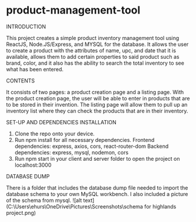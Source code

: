 # product-management-tool

INTRODUCTION

This project creates a simple product inventory management tool using ReactJS, Node.JS/Express, and MYSQL for the database.
It allows the user to create a product with the attributes of name, upc, and date that it is available, allows them
to add certain properties to said product such as brand, color, and it also has the ability to search the total inventory to see
what has been entered.

CONTENTS

It consists of two pages: a product creation page and a listing page. With the product creation page, the user will be able
to enter in products that are to be stored in their invention. The listing page will allow them to pull up an inventory
list where they can check the products that are in their inventory.

SET-UP AND DEPENDENCIES INSTALLATION

1. Clone the repo onto your device.
2. Run npm install for all necessary dependencies.
   Frontend dependencies: express, axios, cors, react-router-dom
   Backend dependencies: express, mysql, nodemon, cors
3. Run npm start in your client and server folder to open the project on localhost:3000

DATABASE DUMP

There is a folder that includes the database dump file needed to import the database schema to your own MySQL workbench. 
I also included a picture of the schema from mysql. ![alt text](C:\Users\ehurs\OneDrive\Pictures\Screenshots\schema for highlands project.png)